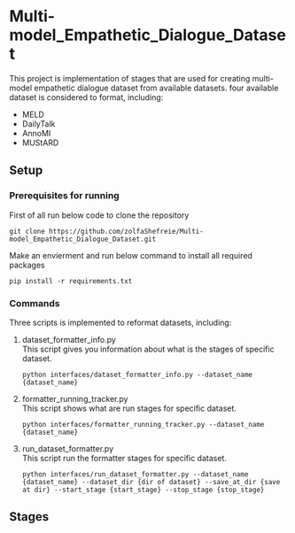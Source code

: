 # Multi-model_Empathetic_Dialogue_Dataset
This project is implementation of stages that are used for creating multi-model empathetic dialogue dataset from available datasets. four available dataset is considered to format, including:
- MELD
- DailyTalk
- AnnoMI
- MUStARD
## Setup
### Prerequisites for running
First of all run below code to clone the repository
```
git clone https://github.com/zolfaShefreie/Multi-model_Empathetic_Dialogue_Dataset.git 
```
Make an envierment and run below command to install all required packages
```
pip install -r requirements.txt
```
### Commands
Three scripts is implemented to reformat datasets, including:
1. dataset_formatter_info.py</br>
   This script gives you information about what is the stages of specific dataset.
   ```
   python interfaces/dataset_formatter_info.py --dataset_name {dataset_name}
   ```
2. formatter_running_tracker.py</br>
   This script shows what are run stages for specific dataset.
   ```
   python interfaces/formatter_running_tracker.py --dataset_name {dataset_name}
   ```
5. run_dataset_formatter.py</br>
   This script run the formatter stages for specific dataset.
   ```
   python interfaces/run_dataset_formatter.py --dataset_name {dataset_name} --dataset_dir {dir of dataset} --save_at_dir {save at dir} --start_stage {start_stage} --stop_stage {stop_stage}
   ```
## Stages
